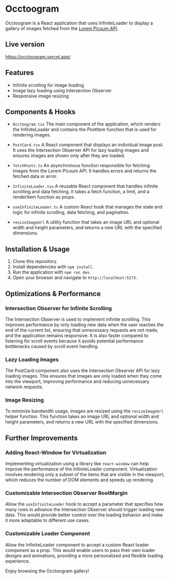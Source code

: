 # Occtoogram

Occtoogram is a React application that uses InfiniteLoader to display a gallery of images fetched from the [Lorem Picsum API](https://picsum.photos).

## Live version

https://occtoogram.vercel.app/

## Features

- Infinite scrolling for image loading
- Image lazy loading using Intersection Observer
- Responsive image resizing

## Components & Hooks

- `Occtoogram.tsx` The main component of the application, which renders the InfiniteLoader and contains the PostItem function that is used for rendering images.

- `PostCard.tsx` A React component that displays an individual image post. It uses the Intersection Observer API for lazy loading images and ensures images are shown only after they are loaded.

- `fetchPosts.ts` An asynchronous function responsible for fetching images from the Lorem Picsum API. It handles errors and returns the fetched data or error.

- `InfiniteLoader.tsx` A reusable React component that handles infinite scrolling and data fetching. It takes a fetch function, a limit, and a renderItem function as props.

- `useInfiniteLoader.ts` A custom React hook that manages the state and logic for infinite scrolling, data fetching, and pagination.

- `resizeImageUrl` A utility function that takes an image URL and optional width and height parameters, and returns a new URL with the specified dimensions.

## Installation & Usage

1. Clone this repository.
2. Install dependencies with `npm install`.
3. Run the application with `npm run dev`.
4. Open your browser and navigate to `http://localhost:5173`.

## Optimizations & Performance

### Intersection Observer for Infinite Scrolling

The Intersection Observer is used to implement infinite scrolling. This improves performance by only loading new data when the user reaches the end of the current list, ensuring that unnecessary requests are not made, and the application remains responsive. It is also faster compared to listening for scroll events because it avoids potential performance bottlenecks caused by scroll event handling.

### Lazy Loading Images

The PostCard component also uses the Intersection Observer API for lazy loading images. This ensures that images are only loaded when they come into the viewport, improving performance and reducing unnecessary network requests.

### Image Resizing

To minimize bandwidth usage, images are resized using the `resizeImageUrl` helper function. This function takes an image URL and optional width and height parameters, and returns a new URL with the specified dimensions.

## Further Improvements

### Adding React-Window for Virtualization

Implementing virtualization using a library like `react-window` can help improve the performance of the InfiniteLoader component. Virtualization involves rendering only a subset of the items that are visible in the viewport, which reduces the number of DOM elements and speeds up rendering.

### Customizable Intersection Observer RootMargin

Allow the `useInfiniteLoader` hook to accept a parameter that specifies how many rows in advance the Intersection Observer should trigger loading new data. This would provide better control over the loading behavior and make it more adaptable to different use cases.

### Customizable Loader Component

Allow the InfiniteLoader component to accept a custom React loader component as a prop. This would enable users to pass their own loader designs and animations, providing a more personalized and flexible loading experience.


Enjoy browsing the Occtoogram gallery!

